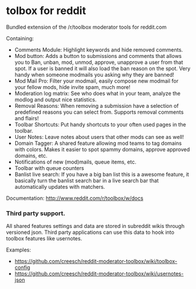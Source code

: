 tolbox for reddit
========================

Bundled extension of the /r/toolbox moderator tools for reddit.com

Containing:
- Comments Module: Highlight keywords and hide removed comments.
- Mod button: Adds a button to submissions and comments that allows you to Ban, unban, mod, unmod, approve, unapprove a user from that spot. If a user is banned it will also load the ban reason on the spot. Very handy when someone modmails you asking why they are banned!
- Mod Mail Pro: Filter your modmail, easily compose new modmail for your fellow mods, hide invite spam, much more!
- Moderation log matrix: See who does what in your team, analyze the modlog and output nice statistics.
- Removal Reasons: When removing a submission have a selection of predefined reasons you can select from. Supports removal comments and flairs!
- Toolbar Shortcuts: Put handy shortcuts to your often used pages in the toolbar.
- User Notes: Leave notes about users that other mods can see as well!
- Domain Tagger: A shared feature allowing mod teams to tag domains with colors. Makes it easier to spot spammy domains, approve approved domains, etc.
- Notifications of new (mod)mails, queue items, etc.
- Toolbar with queue counters
- Banlist live search: If you have a big ban list this is a awesome feature, it basically turn the banlist search bar in a live search bar that automatically updates with matchers.

Documentation: http://www.reddit.com/r/toolbox/w/docs

### Third party support.

All shared features settings and data are stored in subreddit wikis through versioned json. Third party applications can use this data to hook into toolbox features like usernotes.

Examples:

- https://github.com/creesch/reddit-moderator-toolbox/wiki/toolbox-config
- https://github.com/creesch/reddit-moderator-toolbox/wiki/usernotes-json
